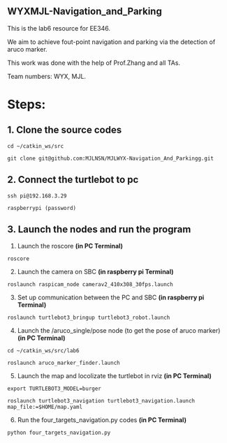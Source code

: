 ## WYXMJL-Navigation_and_Parking 
This is the lab6 resource for EE346.

We aim to achieve fout-point navigation and parking via the detection of aruco marker.

This work was done with the help of Prof.Zhang and all TAs.

Team numbers: WYX, MJL.

# Steps:


## 1. Clone the source codes

    cd ~/catkin_ws/src
  
    git clone git@github.com:MJLNSN/MJLWYX-Navigation_And_Parkingg.git
  
## 2. Connect the turtlebot to pc

    ssh pi@192.168.3.29
  
    raspberrypi (password) 
  
 
## 3. Launch the nodes and run the program
  1. Launch the roscore **(in PC Terminal)**
  
    roscore 
  
  2. Launch the camera on SBC **(in raspberry pi Terminal)**
  
    roslaunch raspicam_node camerav2_410x308_30fps.launch 
  
  3. Set up communication between the PC and SBC **(in raspberry pi Terminal)**
  
    roslaunch turtlebot3_bringup turtlebot3_robot.launch 
  
  4. Launch the /aruco_single/pose node (to get the pose of aruco marker) **(in PC Terminal)**
  
    cd ~/catkin_ws/src/lab6 
  
    roslaunch aruco_marker_finder.launch
    
  5. Launch the map and locolizate the turtlebot in rviz **(in PC Terminal)**
  
    export TURTLEBOT3_MODEL=burger
    
    roslaunch turtlebot3_navigation turtlebot3_navigation.launch map_file:=$HOME/map.yaml
    
   
  6. Run the four_targets_navigation.py codes **(in PC Terminal)**
  
    python four_targets_navigation.py
    
  
  
